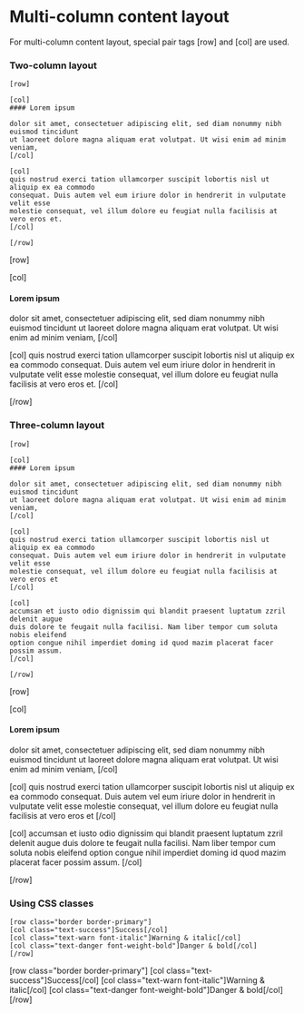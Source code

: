 Multi-column content layout
===========================

For multi-column content layout, special pair tags &#91;row] and &#91;col] are used.

### Two-column layout

```
[row]

[col]
#### Lorem ipsum

dolor sit amet, consectetuer adipiscing elit, sed diam nonummy nibh euismod tincidunt
ut laoreet dolore magna aliquam erat volutpat. Ut wisi enim ad minim veniam,
[/col]

[col]
quis nostrud exerci tation ullamcorper suscipit lobortis nisl ut aliquip ex ea commodo
consequat. Duis autem vel eum iriure dolor in hendrerit in vulputate velit esse
molestie consequat, vel illum dolore eu feugiat nulla facilisis at vero eros et.
[/col]

[/row]
```

[row]

[col]
#### Lorem ipsum

dolor sit amet, consectetuer adipiscing elit, sed diam nonummy nibh euismod tincidunt
ut laoreet dolore magna aliquam erat volutpat. Ut wisi enim ad minim veniam,
[/col]

[col]
quis nostrud exerci tation ullamcorper suscipit lobortis nisl ut aliquip ex ea commodo
consequat. Duis autem vel eum iriure dolor in hendrerit in vulputate velit esse
molestie consequat, vel illum dolore eu feugiat nulla facilisis at vero eros et.
[/col]

[/row]

### Three-column layout

```
[row]

[col]
#### Lorem ipsum

dolor sit amet, consectetuer adipiscing elit, sed diam nonummy nibh euismod tincidunt
ut laoreet dolore magna aliquam erat volutpat. Ut wisi enim ad minim veniam,
[/col]

[col]
quis nostrud exerci tation ullamcorper suscipit lobortis nisl ut aliquip ex ea commodo
consequat. Duis autem vel eum iriure dolor in hendrerit in vulputate velit esse
molestie consequat, vel illum dolore eu feugiat nulla facilisis at vero eros et
[/col]

[col]
accumsan et iusto odio dignissim qui blandit praesent luptatum zzril delenit augue
duis dolore te feugait nulla facilisi. Nam liber tempor cum soluta nobis eleifend
option congue nihil imperdiet doming id quod mazim placerat facer possim assum.
[/col]

[/row]
```

[row]

[col]
#### Lorem ipsum

dolor sit amet, consectetuer adipiscing elit, sed diam nonummy nibh euismod tincidunt
ut laoreet dolore magna aliquam erat volutpat. Ut wisi enim ad minim veniam,
[/col]

[col]
quis nostrud exerci tation ullamcorper suscipit lobortis nisl ut aliquip ex ea commodo
consequat. Duis autem vel eum iriure dolor in hendrerit in vulputate velit esse
molestie consequat, vel illum dolore eu feugiat nulla facilisis at vero eros et
[/col]

[col]
accumsan et iusto odio dignissim qui blandit praesent luptatum zzril delenit augue
duis dolore te feugait nulla facilisi. Nam liber tempor cum soluta nobis eleifend
option congue nihil imperdiet doming id quod mazim placerat facer possim assum.
[/col]

[/row]

### Using CSS classes

```
[row class="border border-primary"]
[col class="text-success"]Success[/col]
[col class="text-warn font-italic"]Warning & italic[/col]
[col class="text-danger font-weight-bold"]Danger & bold[/col]
[/row]
```

[row class="border border-primary"]
[col class="text-success"]Success[/col]
[col class="text-warn font-italic"]Warning & italic[/col]
[col class="text-danger font-weight-bold"]Danger & bold[/col]
[/row]
